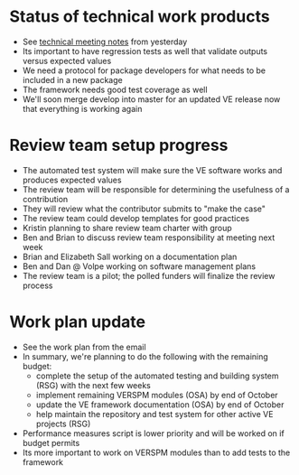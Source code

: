 # Status of technical work products
  - See [technical meeting notes](https://github.com/gregorbj/VisionEval/wiki/Project-Meeting-2017.07.06) from yesterday
  - Its important to have regression tests as well that validate outputs versus expected values
  - We need a protocol for package developers for what needs to be included in a new package
  - The framework needs good test coverage as well
  - We'll soon merge develop into master for an updated VE release now that everything is working again

# Review team setup progress
  - The automated test system will make sure the VE software works and produces expected values
  - The review team will be responsible for determining the usefulness of a contribution
  - They will review what the contributor submits to "make the case"
  - The review team could develop templates for good practices
  - Kristin planning to share review team charter with group
  - Ben and Brian to discuss review team responsibility at meeting next week
  - Brian and Elizabeth Sall working on a documentation plan
  - Ben and Dan @ Volpe working on software management plans
  - The review team is a pilot; the polled funders will finalize the review process

# Work plan update
  - See the work plan from the email
  - In summary, we're planning to do the following with the remaining budget:
    - complete the setup of the automated testing and building system (RSG) with the next few weeks
    - implement remaining VERSPM modules (OSA) by end of October
    - update the VE framework documentation (OSA) by end of October
    - help maintain the repository and test system for other active VE projects (RSG)
  - Performance measures script is lower priority and will be worked on if budget permits
  - Its more important to work on VERSPM modules than to add tests to the framework

